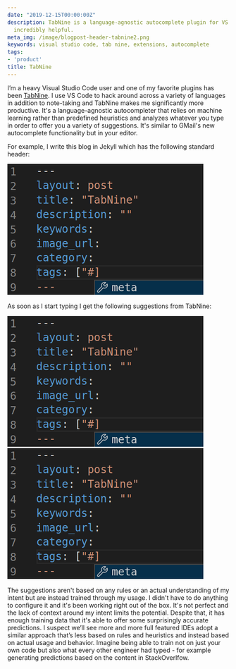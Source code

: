 ```yaml
---
date: "2019-12-15T00:00:00Z"
description: TabNine is a language-agnostic autocomplete plugin for VS Code that's
  incredibly helpful.
meta_img: /image/blogpost-header-tabnine2.png
keywords: visual studio code, tab nine, extensions, autocomplete
tags:
- 'product'
title: TabNine
---
```


I’m a heavy Visual Studio Code user and one of my favorite plugins has been [TabNine](https://tabnine.com/). I use VS Code to hack around across a variety of languages in addition to note-taking and TabNine makes me significantly more productive. It's a language-agnostic autocompleter that relies on machine learning rather than predefined heuristics and analyzes whatever you type in order to offer you a variety of suggestions. It's similar to GMail's new autocomplete functionality but in your editor.

For example, I write this blog in Jekyll which has the following standard header:

<img src="/image/blogpost-header-tabnine3.png" alt="Blogpost header TabNine suggestions" data-width="445" data-height="297" data-layout="intrinsic" />

As soon as I start typing I get the following suggestions from TabNine:

<img src="/image/blogpost-header-tabnine3.png" alt="Blogpost header TabNine suggestions" data-width="445" data-height="297" data-layout="intrinsic" />

<img src="/image/blogpost-header-tabnine3.png" alt="Blogpost header TabNine suggestions" data-width="445" data-height="297" data-layout="intrinsic" />

The suggestions aren't based on any rules or an actual understanding of my intent but are instead trained through my usage. I didn't have to do anything to configure it and it's been working right out of the box. It's not perfect and the lack of context around my intent limits the potential. Despite that, it has enough training data that it's able to offer some surprisingly accurate predictions. I suspect we’ll see more and more full featured IDEs adopt a similar approach that’s less based on rules and heuristics and instead based on actual usage and behavior. Imagine being able to train not on just your own code but also what every other engineer had typed - for example generating predictions based on the content in StackOverlfow.

